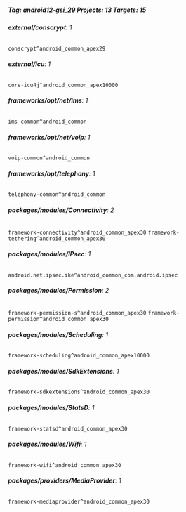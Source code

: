 ##### Tag: android12-gsi_29 Projects: 13 Targets: 15

###### **external/conscrypt**: 1
`conscrypt^android_common_apex29`
###### **external/icu**: 1
`core-icu4j^android_common_apex10000`
###### **frameworks/opt/net/ims**: 1
`ims-common^android_common`
###### **frameworks/opt/net/voip**: 1
`voip-common^android_common`
###### **frameworks/opt/telephony**: 1
`telephony-common^android_common`
###### **packages/modules/Connectivity**: 2
`framework-connectivity^android_common_apex30` `framework-tethering^android_common_apex30`
###### **packages/modules/IPsec**: 1
`android.net.ipsec.ike^android_common_com.android.ipsec`
###### **packages/modules/Permission**: 2
`framework-permission-s^android_common_apex30` `framework-permission^android_common_apex30`
###### **packages/modules/Scheduling**: 1
`framework-scheduling^android_common_apex10000`
###### **packages/modules/SdkExtensions**: 1
`framework-sdkextensions^android_common_apex30`
###### **packages/modules/StatsD**: 1
`framework-statsd^android_common_apex30`
###### **packages/modules/Wifi**: 1
`framework-wifi^android_common_apex30`
###### **packages/providers/MediaProvider**: 1
`framework-mediaprovider^android_common_apex30`
